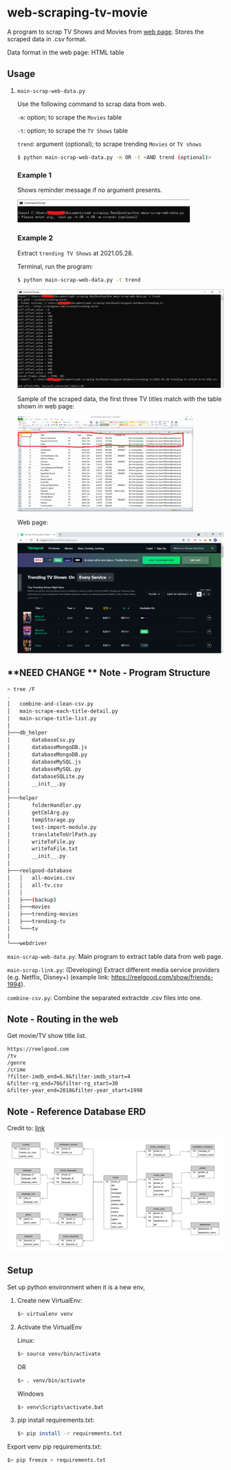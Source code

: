 # web-scraping-tv-movie

A program to scrap TV Shows and Movies from [web page](https://reelgood.com/). Stores the scraped data in .csv format.

Data format in the web page: HTML table 


## Usage

1. `main-scrap-web-data.py`

    Use the following command to scrap data from web.  

    `-m`: option; to scrape the `Movies` table

    `-t`: option; to scrape the `TV Shows` table

    `trend`: argument (optional); to scrape trending `Movies` or `TV shows`

    ```sh
    $ python main-scrap-web-data.py -m OR -t <AND trend (optional)>
    ```

    ### Example 1

    Shows reminder message if no argument presents.

    <img src="img\terminal-run-prog-no-args.png" style="zoom:50%;"/>

    ### Example 2

    Extract `trending TV Shows` at 2021.05.28.

    Terminal, run the program:

    ```sh
    $ python main-scrap-web-data.py -t trend
    ```

    <img src="img\terminal-run-prog-args-tv-trend.png" style="zoom:50%;"/>

    Sample of the scraped data, the first three TV titles match with the table shown in web page:

    <img src="img\csv-tv-trend.png" style="zoom:40%;"/>

    Web page:

    <img src="img\reelgood-data-trend-tv-20210528.png" style="zoom:50%;"/>


## **NEED CHANGE ** Note - Program Structure

```sh
> tree /F
.
│   combine-and-clean-csv.py
│   main-scrape-each-title-detail.py
│   main-scrape-title-list.py
│
├───db_helper
│       databaseCsv.py
│       databaseMongoDB.js
│       databaseMongoDB.py
│       databaseMySQL.js
│       databaseMySQL.py
│       databaseSQLite.py
│       __init__.py
│   
├───helper
│       folderHandler.py
│       getCmlArg.py
│       tempStorage.py
│       test-import-module.py
│       translateToUrlPath.py
│       writeToFile.py
│       writeToFile.txt
│       __init__.py
│
├───reelgood-database
│   │   all-movies.csv
│   │   all-tv.csv
│   │
│   ├───(backup)
│   ├───movies
│   ├───trending-movies
│   ├───trending-tv
│   └───tv
│
└───webdriver
```

`main-scrap-web-data.py`: Main program to extract table data from web page.

`main-scrap-link.py`: (Developing) Extract different media service providers (e.g. Netflix, Disney+) (example link: https://reelgood.com/show/friends-1994).

`combine-csv.py`: Combine the separated extractde .csv files into one. 


## Note - Routing in the web

Get movie/TV show title list.

```
https://reelgood.com
/tv
/genre
/crime
?filter-imdb_end=6.9&filter-imdb_start=4
&filter-rg_end=70&filter-rg_start=30
&filter-year_end=2018&filter-year_start=1998
```


## Note - Reference Database ERD

Credit to: [link](https://www.databasestar.com/sample-database-movies/)

<img src="img\db-movies-erd.png" style="zoom:50%;"/>


## Setup

Set up python environment when it is a new env,

1. Create new VirtualEnv:

    ```sh
    $> virtualenv venv
    ```

2. Activate the VirtualEnv 

    Linux:

    ```sh
    $> source venv/bin/activate
    ```	
    OR	
    ```sh
    $> . venv/bin/activate
    ```
	
    Windows
    ```sh
    $> venv\Scripts\activate.bat
    ```


3. pip install requirements.txt:

    ```sh
    $> pip install -r requirements.txt
    ```


Export venv pip requirements.txt:

```sh
$> pip freeze > requirements.txt
```